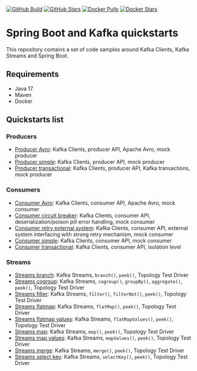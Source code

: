 [![GitHub Build](https://img.shields.io/github/workflow/status/loicgreffier/spring-boot-kafka-quickstarts/continuous-integration/main?logo=github&style=for-the-badge)](https://github.com/loicgreffier/spring-boot-kafka-quickstarts/actions/workflows/continuous_integration.yml)
[![GitHub Stars](https://img.shields.io/github/stars/loicgreffier/spring-boot-kafka-quickstarts?logo=github&style=for-the-badge)](https://github.com/loicgreffier/spring-boot-kafka-quickstarts)
[![Docker Pulls](https://img.shields.io/docker/pulls/loicgreffier/spring-boot-kafka-quickstarts?label=Pulls&logo=docker&style=for-the-badge)](https://hub.docker.com/r/loicgreffier/spring-boot-kafka-quickstarts/tags)
[![Docker Stars](https://img.shields.io/docker/stars/loicgreffier/spring-boot-kafka-quickstarts?label=Stars&logo=docker&style=for-the-badge)](https://hub.docker.com/r/loicgreffier/spring-boot-kafka-quickstarts)

# Spring Boot and Kafka quickstarts

This repository contains a set of code samples around Kafka Clients, Kafka Streams and Spring Boot. 

## Requirements

- Java 17
- Maven
- Docker 

## Quickstarts list

### Producers

- [Producer Avro](/kafka-producer-quickstarts/kafka-producer-avro): Kafka Clients, producer API, Apache Avro, mock producer
- [Producer simple](/kafka-producer-quickstarts/kafka-producer-simple): Kafka Clients, producer API, mock producer
- [Producer transactional](/kafka-producer-quickstarts/kafka-producer-transactional): Kafka Clients, producer API, Kafka transactions, mock producer

### Consumers

- [Consumer Avro](/kafka-consumer-quickstarts/kafka-consumer-avro): Kafka Clients, consumer API, Apache Avro, mock consumer
- [Consumer circuit breaker](/kafka-consumer-quickstarts/kafka-consumer-circuit-breaker): Kafka Clients, consumer API, deserialization/poison pill error handling, mock consumer
- [Consumer retry external system](/kafka-consumer-quickstarts/kafka-consumer-retry-external-system): Kafka Clients, consumer API, external system interfacing with strong retry mechanism, mock consumer
- [Consumer simple](/kafka-consumer-quickstarts/kafka-consumer-simple): Kafka Clients, consumer API, mock consumer
- [Consumer transactional](/kafka-consumer-quickstarts/kafka-consumer-transactional): Kafka Clients, consumer API, isolation level

### Streams

- [Streams branch](/kafka-streams-quickstarts/kafka-streams-branch): Kafka Streams, `branch()`, `peek()`, Topology Test Driver
- [Streams cogroup](/kafka-streams-quickstarts/kafka-streams-cogroup): Kafka Streams, `cogroup()`, `groupBy()`, `aggregate()`, `peek()`, Topology Test Driver
- [Streams filter](/kafka-streams-quickstarts/kafka-streams-filter): Kafka Streams, `filter()`, `filterNot()`, `peek()`, Topology Test Driver
- [Streams flatmap](/kafka-streams-quickstarts/kafka-streams-flatmap): Kafka Streams, `flatMap()`, `peek()`, Topology Test Driver
- [Streams flatmap values](/kafka-streams-quickstarts/kafka-streams-flatmap-values): Kafka Streams, `flatMapValues()`, `peek()`, Topology Test Driver
- [Streams map](/kafka-streams-quickstarts/kafka-streams-map): Kafka Streams, `map()`, `peek()`, Topology Test Driver
- [Streams map values](/kafka-streams-quickstarts/kafka-streams-map-values): Kafka Streams, `mapValues()`, `peek()`, Topology Test Driver
- [Streams merge](/kafka-streams-quickstarts/kafka-streams-merge): Kafka Streams, `merge()`, `peek()`, Topology Test Driver
- [Streams select key](/kafka-streams-quickstarts/kafka-streams-select-key): Kafka Streams, `selectKey()`, `peek()`, Topology Test Driver
